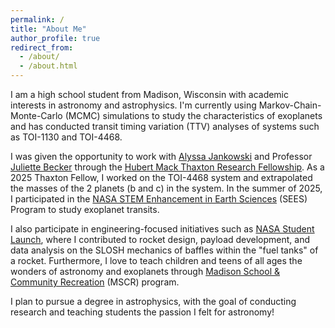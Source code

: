 ```yaml
---
permalink: /
title: "About Me"
author_profile: true
redirect_from: 
  - /about/
  - /about.html
---
```


I am a high school student from Madison, Wisconsin with academic interests in astronomy and astrophysics. I'm currently using Markov-Chain-Monte-Carlo (MCMC) simulations to study the characteristics of exoplanets and has conducted transit timing variation (TTV) analyses of systems such as TOI-1130 and TOI-4468.

I was given the opportunity to work with [Alyssa Jankowski](https://alyssajankowski.carrd.co/#) and Professor [Juliette Becker](https://beckergroup.wiscweb.wisc.edu/) through the [Hubert Mack Thaxton Research Fellowship](https://www.instagram.com/p/DKvlhgYNa64/). As a 2025 Thaxton Fellow, I worked on the TOI-4468 system and extrapolated the masses of the 2 planets (b and c) in the system. In the summer of 2025, I participated in the [NASA STEM Enhancement in Earth Sciences](https://www.csr.utexas.edu/education-outreach/high-school-internships/sees/) (SEES) Program to study exoplanet transits. 

I also participate in engineering-focused initiatives such as [NASA Student Launch](https://www.nasa.gov/learning-resources/nasa-student-launch/), where I contributed to rocket design, payload development, and data analysis on the SLOSH mechanics of baffles within the "fuel tanks" of a rocket. Furthermore, I love to teach children and teens of all ages the wonders of astronomy and exoplanets through [Madison School & Community Recreation](https://www.mscr.org/) (MSCR) program.

I plan to pursue a degree in astrophysics, with the goal of conducting research and teaching students the passion I felt for astronomy!
